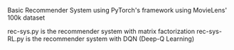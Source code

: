 Basic Recommender System using PyTorch's framework using MovieLens' 100k dataset

rec-sys.py is the recommender system with matrix factorization
rec-sys-RL.py is the recommender system with DQN (Deep-Q Learning)
